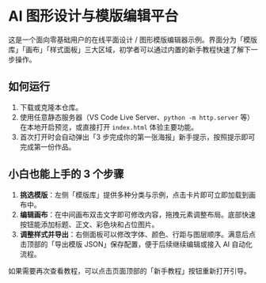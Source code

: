 # AI 图形设计与模版编辑平台

这是一个面向零基础用户的在线平面设计 / 图形模版编辑器示例。界面分为「模版库」「画布」「样式面板」三大区域，初学者可以通过内置的新手教程快速了解下一步操作。

## 如何运行

1. 下载或克隆本仓库。
2. 使用任意静态服务器（VS Code Live Server、`python -m http.server` 等）在本地开启预览，或直接打开 `index.html` 体验主要功能。
3. 首次打开时会自动弹出「3 步完成你的第一张海报」新手提示，按照提示即可完成第一份作品。

## 小白也能上手的 3 个步骤

1. **挑选模版**：左侧「模版库」提供多种分类与示例，点击卡片即可立即加载到画布中。
2. **编辑画布**：在中间画布双击文字即可修改内容，拖拽元素调整布局。底部快速按钮能添加标题、正文、彩色块和占位图片。
3. **调整样式并导出**：右侧面板可以修改字体、颜色、行距与图层顺序。满意后点击顶部的「导出模版 JSON」保存配置，便于后续继续编辑或接入 AI 自动化流程。

如果需要再次查看教程，可以点击页面顶部的「新手教程」按钮重新打开引导。

